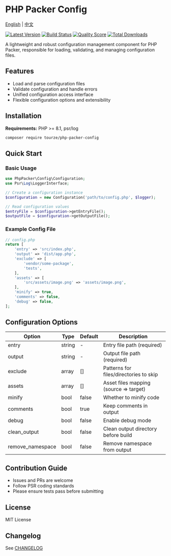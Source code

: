 # PHP Packer Config

[English](README.md) | [中文](README.zh-CN.md)

[![Latest Version](https://img.shields.io/packagist/v/tourze/php-packer-config.svg?style=flat-square)](https://packagist.org/packages/tourze/php-packer-config)
[![Build Status](https://img.shields.io/travis/tourze/php-packer-config/master.svg?style=flat-square)](https://travis-ci.org/tourze/php-packer-config)
[![Quality Score](https://img.shields.io/scrutinizer/g/tourze/php-packer-config.svg?style=flat-square)](https://scrutinizer-ci.com/g/tourze/php-packer-config)
[![Total Downloads](https://img.shields.io/packagist/dt/tourze/php-packer-config.svg?style=flat-square)](https://packagist.org/packages/tourze/php-packer-config)

A lightweight and robust configuration management component for PHP Packer, responsible for loading, validating, and managing configuration files.

## Features

- Load and parse configuration files
- Validate configuration and handle errors
- Unified configuration access interface
- Flexible configuration options and extensibility

## Installation

**Requirements:** PHP >= 8.1, psr/log

```bash
composer require tourze/php-packer-config
```

## Quick Start

### Basic Usage

```php
use PhpPacker\Config\Configuration;
use Psr\Log\LoggerInterface;

// Create a configuration instance
$configuration = new Configuration('path/to/config.php', $logger);

// Read configuration values
$entryFile = $configuration->getEntryFile();
$outputFile = $configuration->getOutputFile();
```

### Example Config File

```php
// config.php
return [
    'entry' => 'src/index.php',
    'output' => 'dist/app.php',
    'exclude' => [
        'vendor/some-package',
        'tests',
    ],
    'assets' => [
        'src/assets/image.png' => 'assets/image.png',
    ],
    'minify' => true,
    'comments' => false,
    'debug' => false,
];
```

## Configuration Options

| Option           | Type    | Default | Description                            |
|------------------|---------|---------|----------------------------------------|
| entry            | string  | -       | Entry file path (required)             |
| output           | string  | -       | Output file path (required)            |
| exclude          | array   | []      | Patterns for files/directories to skip |
| assets           | array   | []      | Asset files mapping (source => target) |
| minify           | bool    | false   | Whether to minify code                 |
| comments         | bool    | true    | Keep comments in output                |
| debug            | bool    | false   | Enable debug mode                      |
| clean_output     | bool    | false   | Clean output directory before build    |
| remove_namespace | bool    | false   | Remove namespace from output           |

## Contribution Guide

- Issues and PRs are welcome
- Follow PSR coding standards
- Please ensure tests pass before submitting

## License

MIT License

## Changelog

See [CHANGELOG](../../CHANGELOG.md)
